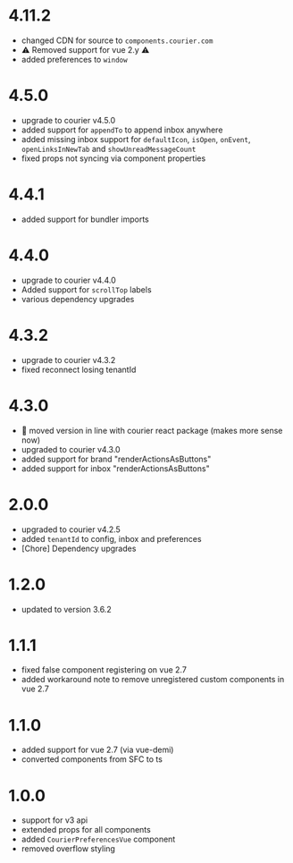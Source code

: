 # 4.11.2
- changed CDN for source to `components.courier.com`
- ⚠ Removed support for vue 2.y ⚠
- added preferences to `window`

# 4.5.0
- upgrade to courier v4.5.0
- added support for `appendTo` to append inbox anywhere
- added missing inbox support for `defaultIcon`, `isOpen`, `onEvent`, `openLinksInNewTab` and `showUnreadMessageCount`
- fixed props not syncing via component properties

# 4.4.1
- added support for bundler imports

# 4.4.0
- upgrade to courier v4.4.0
- Added support for `scrollTop` labels
- various dependency upgrades

# 4.3.2
- upgrade to courier v4.3.2
- fixed reconnect losing tenantId

# 4.3.0
- 🎉 moved version in line with courier react package (makes more sense now)
- upgraded to courier v4.3.0
- added support for brand "renderActionsAsButtons"
- added support for inbox "renderActionsAsButtons"

# 2.0.0
- upgraded to courier v4.2.5
- added `tenantId` to config, inbox and preferences
- [Chore] Dependency upgrades

# 1.2.0
- updated to version 3.6.2

# 1.1.1
- fixed false component registering on vue 2.7
- added workaround note to remove unregistered custom components in vue 2.7

# 1.1.0
- added support for vue 2.7 (via vue-demi)
- converted components from SFC to ts

# 1.0.0
- support for v3 api
- extended props for all components
- added `CourierPreferencesVue` component
- removed overflow styling